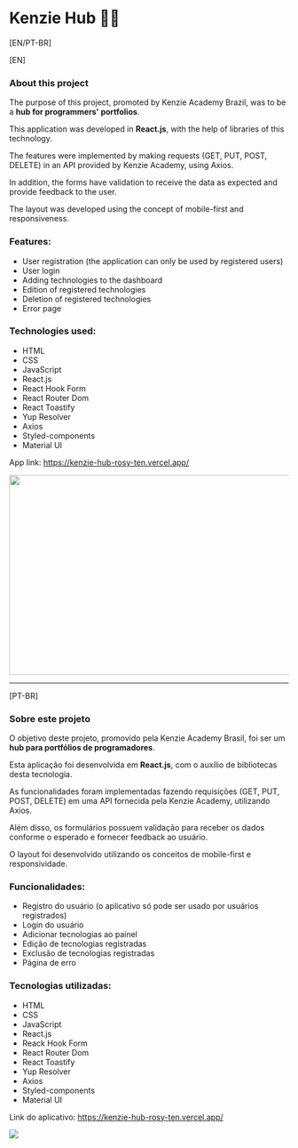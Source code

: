 ## <h1>Kenzie Hub 👩‍💻</h1>

[EN/PT-BR]

[EN]
<h3>About this project</h3>

The purpose of this project, promoted by Kenzie Academy Brazil, was to be a <b>hub for programmers' portfolios</b>.

This application was developed in <b>React.js</b>, with the help of libraries of this technology.

The features were implemented by making requests (GET, PUT, POST, DELETE) in an API provided by Kenzie Academy, using Axios.

In addition, the forms have validation to receive the data as expected and provide feedback to the user.

The layout was developed using the concept of mobile-first and responsiveness.

<h3>Features:</h3>
<ul>
  <li>User registration (the application can only be used by registered users)</li>
  <li>User login</li>
  <li>Adding technologies to the dashboard</li>
  <li>Edition of registered technologies</li>
  <li>Deletion of registered technologies</li>
  <li>Error page</li>
</ul>

<h3>Technologies used:</h3>
<ul>
  <li>HTML</li>
  <li>CSS</li>
  <li>JavaScript</li>
  <li>React.js</li>
  <li>React Hook Form</li>
  <li>React Router Dom</li>
  <li>React Toastify</li>
  <li>Yup Resolver</li>
  <li>Axios</li>
  <li>Styled-components</li>
  <li>Material UI</li>
</ul>

App link: https://kenzie-hub-rosy-ten.vercel.app/

<img src="https://j.gifs.com/mqnGv0.gif" width=590 height=360/>

<hr></hr>

[PT-BR]
<h3>Sobre este projeto</h3>

O objetivo deste projeto, promovido pela Kenzie Academy Brasil, foi ser um <b>hub para portfólios de programadores</b>.

Esta aplicação foi desenvolvida em <b>React.js</b>, com o auxílio de bibliotecas desta tecnologia.

As funcionalidades foram implementadas fazendo requisições (GET, PUT, POST, DELETE) em uma API fornecida pela Kenzie Academy, utilizando Axios.

Além disso, os formulários possuem validação para receber os dados conforme o esperado e fornecer feedback ao usuário.

O layout foi desenvolvido utilizando os conceitos de mobile-first e responsividade.

<h3>Funcionalidades:</h3>
<ul>
  <li>Registro do usuário (o aplicativo só pode ser usado por usuários registrados)</li>
  <li>Login do usuário</li>
  <li>Adicionar tecnologias ao painel</li>
  <li>Edição de tecnologias registradas</li>
  <li>Exclusão de tecnologias registradas</li>
  <li>Página de erro</li>
</ul>

<h3>Tecnologias utilizadas:</h3>
<ul>
  <li>HTML</li>
  <li>CSS</li>
  <li>JavaScript</li>
  <li>React.js</li>
  <li>Reack Hook Form</li>
  <li>React Router Dom</li>
  <li>React Toastify</li>
  <li>Yup Resolver</li>
  <li>Axios</li>
  <li>Styled-components</li>
  <li>Material UI</li>
</ul>

Link do aplicativo: https://kenzie-hub-rosy-ten.vercel.app/

<img src="https://j.gifs.com/mqnGv0.gif" largura=590 altura=360/>
